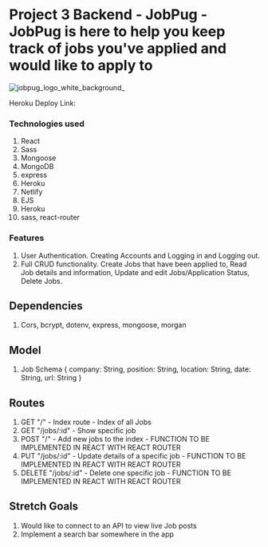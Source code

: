 # Project 3 Backend - JobPug - JobPug is here to help you keep track of jobs you've applied and would like to apply to

![jobpug_logo_white_background_](https://user-images.githubusercontent.com/86563943/142107209-1d254244-9ab4-4320-965c-11527d7e1582.png)



Heroku Deploy Link:



### Technologies used
1. React
2. Sass
3. Mongoose
4. MongoDB
5. express
6. Heroku
7. Netlify
8. EJS
9. Heroku
10. sass, react-router


### Features
1. User Authentication. Creating Accounts and Logging in and Logging out.
2. Full CRUD functionality. Create Jobs that have been applied to, Read Job details and information, Update and edit Jobs/Application Status, Delete Jobs.



## Dependencies
1. Cors, bcrypt, dotenv, express, mongoose, morgan

## Model
1. Job Schema 
{
    company: String,
    position: String,
    location: String,
    date: String,
    url: String
}

## Routes
1. GET "/" - Index route - Index of all Jobs
2. GET "/jobs/:id" - Show specific job
3. POST "/" - Add new jobs to the index - FUNCTION TO BE IMPLEMENTED IN REACT WITH REACT ROUTER
4. PUT "/jobs/:id" - Update details of a specific job - FUNCTION TO BE IMPLEMENTED IN REACT WITH REACT ROUTER
5. DELETE "/jobs/:id" - Delete one specific job - FUNCTION TO BE IMPLEMENTED IN REACT WITH REACT ROUTER



## Stretch Goals 
1. Would like to connect to an API to view live Job posts 
2. Implement a search bar somewhere in the app
